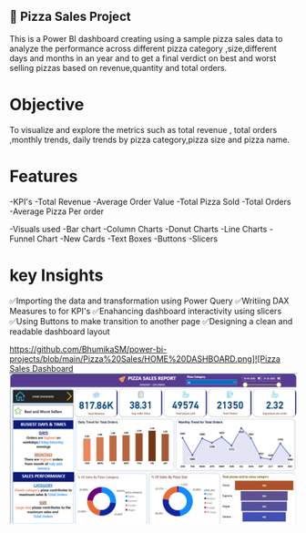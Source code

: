 ## 🚀 Pizza Sales Project
This is a Power BI dashboard creating using a sample pizza sales data to analyze the performance 
across different pizza category ,size,different days and months in an year and to get a 
final verdict on best and worst selling pizzas based on revenue,quantity and total orders.

# Objective
To visualize and explore the metrics such as total revenue , total orders ,monthly trends,
daily trends by pizza category,pizza size and pizza name.

# Features
-KPI's
  -Total Revenue
  -Average Order Value
  -Total Pizza Sold
  -Total Orders
  -Average Pizza Per order

-Visuals used
  -Bar chart
  -Column Charts
  -Donut Charts
  -Line Charts
  -Funnel Chart
  -New Cards
  -Text Boxes
  -Buttons
  -Slicers

# key Insights
✅Importing the data and transformation using Power Query
✅Writiing DAX Measures to for KPI's 
✅Enahancing dashboard interactivity using slicers
✅Using Buttons to make transition to another page
✅Designing a clean and readable dashboard layout

[https://github.com/BhumikaSM/power-bi-projects/blob/main/Pizza%20Sales/HOME%20DASHBOARD.png]![Pizza Sales Dashboard](https://github.com/BhumikaSM/power-bi-projects/blob/main/Pizza%20Sales/HOME%20DASHBOARD.png)
![Pizza Sales Dashboard](https://github.com/BhumikaSM/power-bi-projects/raw/main/Pizza%20Sales/HOME%20DASHBOARD.png)


